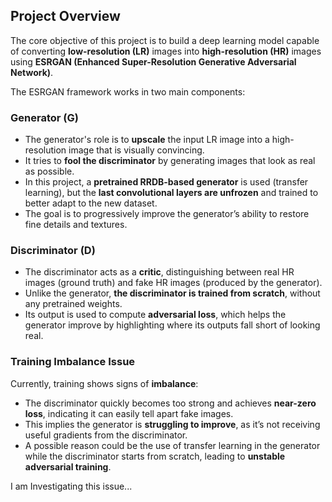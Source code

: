 ##  Project Overview

The core objective of this project is to build a deep learning model capable of converting **low-resolution (LR)** images into **high-resolution (HR)** images using **ESRGAN (Enhanced Super-Resolution Generative Adversarial Network)**.

The ESRGAN framework works in two main components:



### Generator (G)

* The generator's role is to **upscale** the input LR image into a high-resolution image that is visually convincing.
* It tries to **fool the discriminator** by generating images that look as real as possible.
* In this project, a **pretrained RRDB-based generator** is used (transfer learning), but the **last convolutional layers are unfrozen** and trained to better adapt to the new dataset.
* The goal is to progressively improve the generator’s ability to restore fine details and textures.



### Discriminator (D)

* The discriminator acts as a **critic**, distinguishing between real HR images (ground truth) and fake HR images (produced by the generator).
* Unlike the generator, **the discriminator is trained from scratch**, without any pretrained weights.
* Its output is used to compute **adversarial loss**, which helps the generator improve by highlighting where its outputs fall short of looking real.



### Training Imbalance Issue

Currently, training shows signs of **imbalance**:

* The discriminator quickly becomes too strong and achieves **near-zero loss**, indicating it can easily tell apart fake images.
* This implies the generator is **struggling to improve**, as it’s not receiving useful gradients from the discriminator.
* A possible reason could be the use of transfer learning in the generator while the discriminator starts from scratch, leading to **unstable adversarial training**.

I am Investigating this issue...


